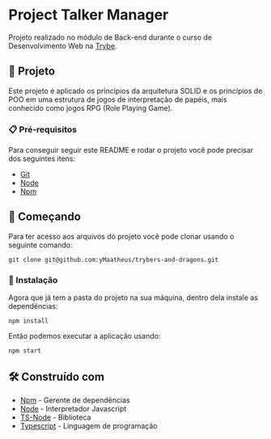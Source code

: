 # Project Talker Manager

Projeto realizado no módulo de Back-end durante o curso de Desenvolvimento Web na [Trybe](https://www.betrybe.com/).

## 📱 Projeto

Este projeto é aplicado os princípios da arquitetura SOLID e os princípios de POO em uma estrutura de jogos de interpretação de papéis, mais conhecido como jogos RPG (Role Playing Game).

### 📋 Pré-requisitos

Para conseguir seguir este README e rodar o projeto você pode precisar dos seguintes itens:

- [Git](https://git-scm.com/doc)
- [Node](https://nodejs.org/en/)
- [Npm](https://docs.npmjs.com/getting-started)

## 🚀 Começando

Para ter acesso aos arquivos do projeto você pode clonar usando o seguinte comando:

```
git clone git@github.com:yMaatheus/trybers-and-dragons.git
```

### 🔧 Instalação

Agora que já tem a pasta do projeto na sua máquina, dentro dela instale as dependências:

```
npm install
```

Então podemos executar a aplicação usando:

```
npm start
```

## 🛠️ Construído com

* [Npm](https://docs.npmjs.com/getting-started) - Gerente de dependências
* [Node](https://nodejs.org/en/about/) - Interpretador Javascript
* [TS-Node](https://www.npmjs.com/package/ts-node) - Biblioteca
* [Typescript](https://www.typescriptlang.org/) - Linguagem de programação